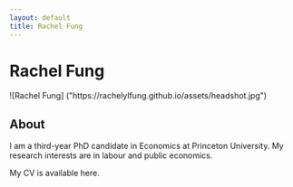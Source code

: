 ```yaml
---
layout: default
title: Rachel Fung
---
```

<div class="blurb">
	<h1>Rachel Fung</h1>
</div>



<div class="post">
	![Rachel Fung]
	("https://rachelylfung.github.io/assets/headshot.jpg")
	<h2> About </h2>
	<p> I am a third-year PhD candidate in Economics at Princeton University. My research interests are in labour and public economics. </p>
	<p> My CV is available here. </p>
</div>
